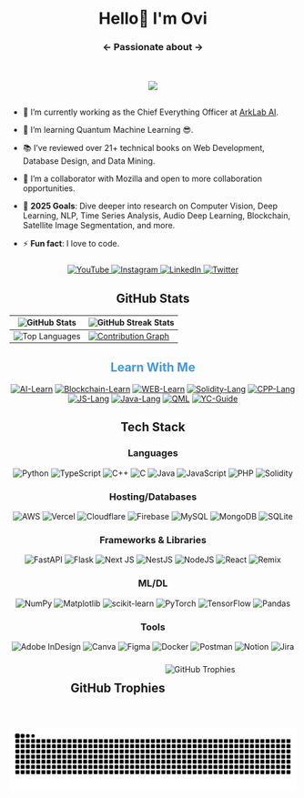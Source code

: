   <h1 align="center"> Hello👋 I'm Ovi </h1>

  <h3 align="center"><- Passionate about -> </h3>

<h1 align="center">

  <a href="https://git.io/typing-svg">
    <img src="https://readme-typing-svg.demolab.com?font=Inter&weight=700&size=35&duration=4000&pause=500&center=true&width=500&height=70&lines=AI;Blockchain;Quantum+Computing&color=4299E1" />

  </a>
</h1>

###

<div >

- 🔭 I’m currently working as the Chief Everything Officer at [ArkLab AI](https://arklabai.com).

- 🌱 I’m learning Quantum Machine Learning 😎.

- 📚 I’ve reviewed over 21+ technical books on Web Development, Database Design, and Data Mining.

- 👯 I’m a collaborator with Mozilla and open to more collaboration opportunities.

- 🥅 **2025 Goals**: Dive deeper into research on Computer Vision, Deep Learning, NLP, Time Series Analysis, Audio Deep Learning, Blockchain, Satellite Image Segmentation, and more.

- ⚡ **Fun fact**: I love to code.

  
</div>

###

<div align="center">

  <a href="https://www.youtube.com/@ovishkh" target="_blank">
    <img src="https://img.shields.io/static/v1?message=YouTube&logo=youtube&label=&color=FF0000&logoColor=white&style=for-the-badge" height="35" alt="YouTube" />
  </a>
  <a href="https://instagram.com/ovishkh" target="_blank">
    <img src="https://img.shields.io/static/v1?message=Instagram&logo=instagram&label=&color=E4405F&logoColor=white&style=for-the-badge" height="35" alt="Instagram" />
  </a>
  <a href="https://www.linkedin.com/in/ovishkh" target="_blank">
    <img src="https://img.shields.io/static/v1?message=LinkedIn&logo=linkedin&label=&color=0077B5&logoColor=white&style=for-the-badge" height="35" alt="LinkedIn" />
  </a>
  <a href="https://twitter.com/ovishkh" target="_blank">
    <img src="https://img.shields.io/static/v1?message=Twitter&logo=twitter&label=&color=1DA1F2&logoColor=white&style=for-the-badge" height="35" alt="Twitter" />
  </a>
</div>

###



<div align="center">

## GitHub Stats

| ![GitHub Stats](https://github-readme-stats.vercel.app/api?username=ovishkh&theme=dark&hide_border=false&include_all_commits=false&count_private=false&title_color=4299E1&icon_color=4299E1&text_color=ffffff) | ![GitHub Streak Stats](https://github-readme-streak-stats.herokuapp.com/?user=ovishkh&theme=dark&hide_border=false&stroke=4299E1&ring=4299E1&fire=4299E1&currStreakLabel=4299E1) |
| ------------------------------------------------------------ | ------------------------------------------------------------ |
| ![Top Languages](https://github-readme-stats.vercel.app/api/top-langs/?username=ovishkh&theme=dark&hide_border=false&include_all_commits=false&count_private=false&layout=compact&title_color=4299E1&icon_color=4299E1&text_color=ffffff) | [![Contribution Graph](https://github-readme-activity-graph.vercel.app/graph?username=ovishkh&bg_color=0d1117&color=4299E1&line=4299E1&point=ffffff&area=true&hide_border=true)](https://github.com/ovishkh/github-readme-activity-graph) |

</div>




<h2 align="center" style="color:#4299E1;"> Learn With Me </h2>

<p align="center">
  <a href="https://github.com/ovishkh/AI-Learn"><img width="278" src="https://denvercoder1-github-readme-stats.vercel.app/api/pin/?username=ovishkh&repo=AI-Learn&theme=react&bg_color=1F222E&title_color=4299E1&hide_border=true&icon_color=F8D866&show_icons=false" alt="AI-Learn"></a>
  <a href="https://github.com/ovishkh/Blockchain-Learn"><img width="278" src="https://denvercoder1-github-readme-stats.vercel.app/api/pin/?username=ovishkh&repo=Blockchain-Learn&theme=react&bg_color=1F222E&title_color=4299E1&hide_border=true&icon_color=F8D866&show_icons=false" alt="Blockchain-Learn"></a>
  <a href="https://github.com/ovishkh/WEB-Learn"><img width="278" src="https://denvercoder1-github-readme-stats.vercel.app/api/pin/?username=ovishkh&repo=WEB-Learn&theme=react&bg_color=1F222E&title_color=4299E1&hide_border=true&icon_color=F8D866&show_icons=false" alt="WEB-Learn"></a>
  <a href="https://github.com/ovishkh/Solidity-Lang"><img width="278" src="https://denvercoder1-github-readme-stats.vercel.app/api/pin/?username=ovishkh&repo=Solidity-Lang&theme=react&bg_color=1F222E&title_color=4299E1&hide_border=true&icon_color=F8D866&show_icons=false" alt="Solidity-Lang"></a>
  <a href="https://github.com/ovishkh/CPP-Lang"><img width="278" src="https://denvercoder1-github-readme-stats.vercel.app/api/pin/?username=ovishkh&repo=CPP-Lang&theme=react&bg_color=1F222E&title_color=4299E1&hide_border=true&icon_color=F8D866&show_icons=false" alt="CPP-Lang"></a>
  <a href="https://github.com/ovishkh/JS-Lang"><img width="278" src="https://denvercoder1-github-readme-stats.vercel.app/api/pin/?username=ovishkh&repo=JS-Lang&theme=react&bg_color=1F222E&title_color=4299E1&hide_border=true&icon_color=F8D866&show_icons=false" alt="JS-Lang"></a>
  <a href="https://github.com/ovishkh/Java-Lang"><img width="278" src="https://denvercoder1-github-readme-stats.vercel.app/api/pin/?username=ovishkh&repo=Java-Lang&theme=react&bg_color=1F222E&title_color=4299E1&hide_border=true&icon_color=F8D866&show_icons=false" alt="Java-Lang"></a>
  <a href="https://github.com/ovishkh/QML"><img width="278" src="https://denvercoder1-github-readme-stats.vercel.app/api/pin/?username=ovishkh&repo=QML&theme=react&bg_color=1F222E&title_color=4299E1&hide_border=true&icon_color=F8D866&show_icons=false" alt="QML"></a>
  <a href="https://github.com/ovishkh/YC-Guide"><img width="278" src="https://denvercoder1-github-readme-stats.vercel.app/api/pin/?username=ovishkh&repo=YC-Guide&theme=react&bg_color=1F222E&title_color=4299E1&hide_border=true&icon_color=F8D866&show_icons=false" alt="YC-Guide"></a>
</p>




<div align="center">

##  Tech Stack

### **Languages**
![Python](https://img.shields.io/badge/python-3670A0?style=for-the-badge&logo=python&logoColor=ffdd54) 
![TypeScript](https://img.shields.io/badge/typescript-%23007ACC.svg?style=for-the-badge&logo=typescript&logoColor=white)
![C++](https://img.shields.io/badge/c++-%2300599C.svg?style=for-the-badge&logo=c%2B%2B&logoColor=white) 
![C](https://img.shields.io/badge/c-%2300599C.svg?style=for-the-badge&logo=c&logoColor=white) 
![Java](https://img.shields.io/badge/java-%23ED8B00.svg?style=for-the-badge&logo=openjdk&logoColor=white) 
![JavaScript](https://img.shields.io/badge/javascript-%23323330.svg?style=for-the-badge&logo=javascript&logoColor=%23F7DF1E) 
![PHP](https://img.shields.io/badge/php-%23777BB4.svg?style=for-the-badge&logo=php&logoColor=white) 
![Solidity](https://img.shields.io/badge/Solidity-%23363636.svg?style=for-the-badge&logo=solidity&logoColor=white) 

### **Hosting/Databases**
![AWS](https://img.shields.io/badge/AWS-%23FF9900.svg?style=for-the-badge&logo=amazon-aws&logoColor=white) 
![Vercel](https://img.shields.io/badge/vercel-%23000000.svg?style=for-the-badge&logo=vercel&logoColor=white) 
![Cloudflare](https://img.shields.io/badge/Cloudflare-F38020?style=for-the-badge&logo=Cloudflare&logoColor=white) 
![Firebase](https://img.shields.io/badge/firebase-%23039BE5.svg?style=for-the-badge&logo=firebase)
![MySQL](https://img.shields.io/badge/mysql-4479A1.svg?style=for-the-badge&logo=mysql&logoColor=white) 
![MongoDB](https://img.shields.io/badge/MongoDB-%234ea94b.svg?style=for-the-badge&logo=mongodb&logoColor=white) 
![SQLite](https://img.shields.io/badge/sqlite-%2307405e.svg?style=for-the-badge&logo=sqlite&logoColor=white)


### **Frameworks & Libraries**
![FastAPI](https://img.shields.io/badge/FastAPI-005571?style=for-the-badge&logo=fastapi) 
![Flask](https://img.shields.io/badge/flask-%23000.svg?style=for-the-badge&logo=flask&logoColor=white) 
![Next JS](https://img.shields.io/badge/Next-black?style=for-the-badge&logo=next.js&logoColor=white) 
![NestJS](https://img.shields.io/badge/nestjs-%23E0234E.svg?style=for-the-badge&logo=nestjs&logoColor=white) 
![NodeJS](https://img.shields.io/badge/node.js-6DA55F?style=for-the-badge&logo=node.js&logoColor=white) 
![React](https://img.shields.io/badge/react-%2320232a.svg?style=for-the-badge&logo=react&logoColor=%2361DAFB) 
![Remix](https://img.shields.io/badge/remix-%23000.svg?style=for-the-badge&logo=remix&logoColor=white)

### **ML/DL**
![NumPy](https://img.shields.io/badge/numpy-%23013243.svg?style=for-the-badge&logo=numpy&logoColor=white) 
![Matplotlib](https://img.shields.io/badge/Matplotlib-%23ffffff.svg?style=for-the-badge&logo=Matplotlib&logoColor=black) 
![scikit-learn](https://img.shields.io/badge/scikit--learn-%23F7931E.svg?style=for-the-badge&logo=scikit-learn&logoColor=white) 
![PyTorch](https://img.shields.io/badge/PyTorch-%23EE4C2C.svg?style=for-the-badge&logo=PyTorch&logoColor=white) 
![TensorFlow](https://img.shields.io/badge/TensorFlow-%23FF6F00.svg?style=for-the-badge&logo=TensorFlow&logoColor=white) 
![Pandas](https://img.shields.io/badge/pandas-%23150458.svg?style=for-the-badge&logo=pandas&logoColor=white)


### **Tools**
![Adobe InDesign](https://img.shields.io/badge/Adobe%20InDesign-49021F?style=for-the-badge&logo=adobeindesign&logoColor=FF3366) 
![Canva](https://img.shields.io/badge/Canva-%2300C4CC.svg?style=for-the-badge&logo=Canva&logoColor=white) 
![Figma](https://img.shields.io/badge/figma-%23F24E1E.svg?style=for-the-badge&logo=figma&logoColor=white)
![Docker](https://img.shields.io/badge/docker-%230db7ed.svg?style=for-the-badge&logo=docker&logoColor=white) 
![Postman](https://img.shields.io/badge/Postman-FF6C37?style=for-the-badge&logo=postman&logoColor=white) 
![Notion](https://img.shields.io/badge/Notion-%23000000.svg?style=for-the-badge&logo=notion&logoColor=white) 
![Jira](https://img.shields.io/badge/jira-%230A0FFF.svg?style=for-the-badge&logo=jira&logoColor=white)



###


<div align="center" style="display: flex; flex-direction: row; justify-content: center;">

## GitHub Trophies
<img src="https://github-profile-trophy.vercel.app/?username=ovishkh&theme=radical&no-frame=false&no-bg=true&margin-w=4" alt="GitHub Trophies" />

</div>

###

<br clear="both">

<div align="center">
  <img src="https://raw.githubusercontent.com/ovishkh/ovishkh/output/snake.svg" alt="Snake Animation" />
</div>

###
